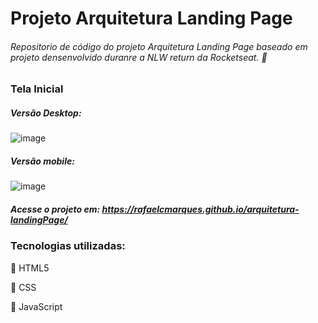 # Projeto Arquitetura Landing Page

###### Repositorio de código do projeto Arquitetura Landing Page baseado em projeto densenvolvido duranre a NLW return da Rocketseat. :rocket:

### Tela Inicial 
##### Versão Desktop:
![image](https://user-images.githubusercontent.com/55025119/192795649-909dc128-d4c7-4a58-b083-8d2d4d774058.png)

##### Versão mobile:
![image](https://user-images.githubusercontent.com/55025119/192796250-4ff5a0ff-3699-43fd-a2c3-16edc24eb01e.png)


##### Acesse o projeto em: https://rafaelcmarques.github.io/arquitetura-landingPage/

### Tecnologias utilizadas:
	
  :small_blue_diamond: HTML5
  
  :small_blue_diamond: CSS
  
  :small_blue_diamond: JavaScript
